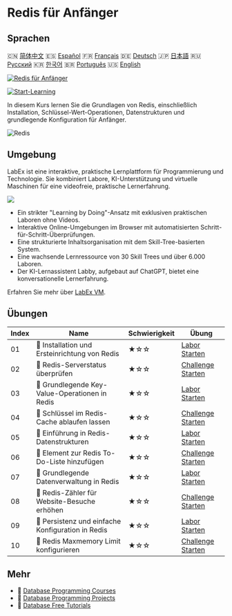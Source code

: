 # Redis für Anfänger

## Sprachen

🇨🇳 [简体中文](README_zh.md) 🇪🇸 [Español](README_es.md) 🇫🇷 [Français](README_fr.md) 🇩🇪 [Deutsch](README_de.md) 🇯🇵 [日本語](README_ja.md) 🇷🇺 [Русский](README_ru.md) 🇰🇷 [한국어](README_ko.md) 🇧🇷 [Português](README_pt.md) 🇺🇸 [English](README.md) 

[![Redis für Anfänger](https://cover-creator.labex.io/redis-for-beginners.png?lang=de)](https://labex.io/de/courses/redis-for-beginners)

[![Start-Learning](https://img.shields.io/badge/Start-Learning-whitesmoke?style=for-the-badge)](https://labex.io/de/courses/redis-for-beginners)

In diesem Kurs lernen Sie die Grundlagen von Redis, einschließlich Installation, Schlüssel-Wert-Operationen, Datenstrukturen und grundlegende Konfiguration für Anfänger.

![Redis](https://img.shields.io/badge/Redis-whitesmoke?style=for-the-badge&logo=redis)


## Umgebung

LabEx ist eine interaktive, praktische Lernplattform für Programmierung und Technologie. Sie kombiniert Labore, KI-Unterstützung und virtuelle Maschinen für eine videofreie, praktische Lernerfahrung.

![](https://tutorial-screenshot.getvm.io/images/vm-1725247253.png)

- Ein strikter "Learning by Doing"-Ansatz mit exklusiven praktischen Laboren ohne Videos.
- Interaktive Online-Umgebungen im Browser mit automatisierten Schritt-für-Schritt-Überprüfungen.
- Eine strukturierte Inhaltsorganisation mit dem Skill-Tree-basierten System.
- Eine wachsende Lernressource von 30 Skill Trees und über 6.000 Laboren.
- Der KI-Lernassistent Labby, aufgebaut auf ChatGPT, bietet eine konversationelle Lernerfahrung.

Erfahren Sie mehr über [LabEx VM](https://support.labex.io/using-labex/virtual-machine).

## Übungen

|   Index | Name                                              | Schwierigkeit   | Übung                                                                                                                                 |
|---------|---------------------------------------------------|-----------------|---------------------------------------------------------------------------------------------------------------------------------------|
|      01 | 📖 Installation und Ersteinrichtung von Redis     | ★☆☆             | <a target='_blank' href='https://labex.io/de/tutorials/redis-installation-and-initial-setup-of-redis-552075'>Labor Starten</a>        |
|      02 | 🎯 Redis-Serverstatus überprüfen                  | ★☆☆             | <a target='_blank' href='https://labex.io/de/tutorials/redis-verify-redis-server-status-552152'>Challenge Starten</a>                 |
|      03 | 📖 Grundlegende Key-Value-Operationen in Redis    | ★☆☆             | <a target='_blank' href='https://labex.io/de/tutorials/redis-basic-key-value-operations-in-redis-552077'>Labor Starten</a>            |
|      04 | 🎯 Schlüssel im Redis-Cache ablaufen lassen       | ★☆☆             | <a target='_blank' href='https://labex.io/de/tutorials/redis-expire-keys-in-redis-cache-552156'>Challenge Starten</a>                 |
|      05 | 📖 Einführung in Redis-Datenstrukturen            | ★☆☆             | <a target='_blank' href='https://labex.io/de/tutorials/redis-introduction-to-redis-data-structures-552078'>Labor Starten</a>          |
|      06 | 🎯 Element zur Redis To-Do-Liste hinzufügen       | ★☆☆             | <a target='_blank' href='https://labex.io/de/tutorials/redis-add-item-to-redis-to-do-list-552161'>Challenge Starten</a>               |
|      07 | 📖 Grundlegende Datenverwaltung in Redis          | ★☆☆             | <a target='_blank' href='https://labex.io/de/tutorials/redis-basic-data-management-in-redis-552076'>Labor Starten</a>                 |
|      08 | 🎯 Redis-Zähler für Website-Besuche erhöhen       | ★☆☆             | <a target='_blank' href='https://labex.io/de/tutorials/redis-increment-redis-counter-for-website-visits-552163'>Challenge Starten</a> |
|      09 | 📖 Persistenz und einfache Konfiguration in Redis | ★☆☆             | <a target='_blank' href='https://labex.io/de/tutorials/redis-persistence-and-simple-configuration-in-redis-552079'>Labor Starten</a>  |
|      10 | 🎯 Redis Maxmemory Limit konfigurieren            | ★☆☆             | <a target='_blank' href='https://labex.io/de/tutorials/redis-configure-redis-maxmemory-limit-552162'>Challenge Starten</a>            |

## Mehr

- 🔗 [Database Programming Courses](https://github.com/labex-labs/awesome-programming-courses)
- 🔗 [Database Programming Projects](https://github.com/labex-labs/awesome-programming-projects)
- 🔗 [Database Free Tutorials](https://github.com/labex-labs/redis-free-tutorials)

